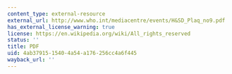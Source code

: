 ```yaml
---
content_type: external-resource
external_url: http://www.who.int/mediacentre/events/H&SD_Plaq_no9.pdf
has_external_license_warning: true
license: https://en.wikipedia.org/wiki/All_rights_reserved
status: ''
title: PDF
uid: 4ab37915-1540-4a54-a176-256cc4a6f445
wayback_url: ''
---
```

